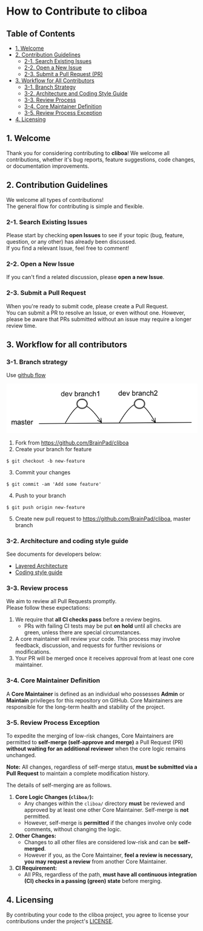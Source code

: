 # How to Contribute to cliboa

## Table of Contents
* [1. Welcome](#1-welcome)
* [2. Contribution Guidelines](#2-contribution-guidelines)
    * [2-1. Search Existing Issues](#2-1-search-existing-issues)
    * [2-2. Open a New Issue](#2-2-open-a-new-issue)
    * [2-3. Submit a Pull Request (PR)](#2-3-submit-a-pull-request-pr)
* [3. Workflow for All Contributors](#3-workflow-for-all-contributors)
    * [3-1. Branch Strategy](#3-1-branch-strategy)
    * [3-2. Architecture and Coding Style Guide](#3-2-architecture-and-coding-style-guide)
    * [3-3. Review Process](#3-3-review-process)
    * [3-4. Core Maintainer Definition](#3-4-core-maintainer-definition)
    * [3-5. Review Process Exception](#3-5-review-process-exception)
* [4. Licensing](#4-licensing)

## 1. Welcome

Thank you for considering contributing to **cliboa**!
We welcome all contributions, whether it's bug reports, feature suggestions, code changes, or documentation improvements.

## 2. Contribution Guidelines

We welcome all types of contributions!  
The general flow for contributing is simple and flexible.

### 2-1. Search Existing Issues
Please start by checking **open Issues** to see if your topic (bug, feature, question, or any other) has already been discussed.  
If you find a relevant Issue, feel free to comment!

### 2-2. Open a New Issue
If you can't find a related discussion, please **open a new Issue**.

### 2-3. Submit a Pull Request
When you're ready to submit code, please create a Pull Request.  
You can submit a PR to resolve an Issue, or even without one. However, please be aware that PRs submitted without an issue may require a longer review time.

## 3. Workflow for all contributors

### 3-1. Branch strategy

Use <a href="https://guides.github.com/introduction/flow/">github flow</a>

![](/img/cliboa_github_flow.png)

1. Fork from https://github.com/BrainPad/cliboa
2. Create your branch for feature
```
$ git checkout -b new-feature
```
3. Commit your changes
```
$ git commit -am 'Add some feature'
```
4. Push to your branch
```
$ git push origin new-feature
```
5. Create new pull request to https://github.com/BrainPad/cliboa, master branch

### 3-2. Architecture and coding style guide

See documents for developers below:

* [Layered Architecture](/docs/developers/layered_architecture.md)
* [Coding style guide](/docs/developers/coding_style_guide.md)

### 3-3. Review process

We aim to review all Pull Requests promptly.  
Please follow these expectations:

1. We require that **all CI checks pass** before a review begins.
    * PRs with failing CI tests may be put **on hold** until all checks are green, unless there are special circumstances.
2. A core maintainer will review your code. This process may involve feedback, discussion, and requests for further revisions or modifications.
3. Your PR will be merged once it receives approval from at least one core maintainer.

### 3-4. Core Maintainer Definition

A **Core Maintainer** is defined as an individual who possesses **Admin** or **Maintain** privileges for this repository on GitHub.
Core Maintainers are responsible for the long-term health and stability of the project.

### 3-5. Review Process Exception

To expedite the merging of low-risk changes, Core Maintainers are permitted to **self-merge (self-approve and merge)** a Pull Request (PR) **without waiting for an additional reviewer** when the core logic remains unchanged.

**Note:** All changes, regardless of self-merge status, **must be submitted via a Pull Request** to maintain a complete modification history.

The details of self-merging are as follows.

1.  **Core Logic Changes (`cliboa/`):**
    * Any changes within the `cliboa/` directory **must** be reviewed and approved by at least one other Core Maintainer. Self-merge is **not** permitted.
    * However, self-merge is **permitted** if the changes involve only code comments, without changing the logic.
2.  **Other Changes:**
    * Changes to all other files are considered low-risk and can be **self-merged**.
    * However if you, as the Core Maintainer, **feel a review is necessary, you may request a review** from another Core Maintainer.
3.  **CI Requirement:**
    * All PRs, regardless of the path, **must have all continuous integration (CI) checks in a passing (green) state** before merging.

## 4. Licensing

By contributing your code to the cliboa project, you agree to license your contributions under the project's [LICENSE](/LICENSE).

